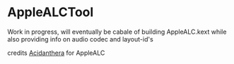 # AppleALCTool
Work in progress, will eventually be cabale of building AppleALC.kext while also providing info on audio codec and layout-id's

credits
    [Acidanthera](https://github.com/acidanthera/AppleALC) for AppleALC